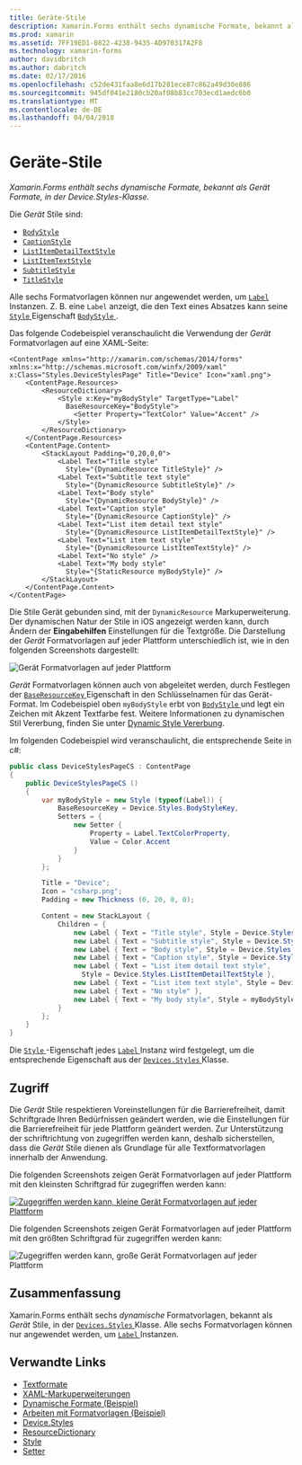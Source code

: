 ```yaml
---
title: Geräte-Stile
description: Xamarin.Forms enthält sechs dynamische Formate, bekannt als Gerät Formate, in der Device.Styles-Klasse.
ms.prod: xamarin
ms.assetid: 7FF19ED1-0822-4238-9435-AD970317A2F8
ms.technology: xamarin-forms
author: davidbritch
ms.author: dabritch
ms.date: 02/17/2016
ms.openlocfilehash: c52de431faa8e6d17b281ece87c862a49d30e886
ms.sourcegitcommit: 945df041e2180cb20af08b83cc703ecd1aedc6b0
ms.translationtype: MT
ms.contentlocale: de-DE
ms.lasthandoff: 04/04/2018
---
```

# <a name="device-styles"></a>Geräte-Stile

_Xamarin.Forms enthält sechs dynamische Formate, bekannt als Gerät Formate, in der Device.Styles-Klasse._

Die *Gerät* Stile sind:

- [`BodyStyle`](https://developer.xamarin.com/api/field/Xamarin.Forms.Device+Styles.BodyStyle/)
- [`CaptionStyle`](https://developer.xamarin.com/api/field/Xamarin.Forms.Device+Styles.CaptionStyle/)
- [`ListItemDetailTextStyle`](https://developer.xamarin.com/api/field/Xamarin.Forms.Device+Styles.ListItemDetailTextStyle/)
- [`ListItemTextStyle`](https://developer.xamarin.com/api/field/Xamarin.Forms.Device+Styles.ListItemTextStyle/)
- [`SubtitleStyle`](https://developer.xamarin.com/api/field/Xamarin.Forms.Device+Styles.SubtitleStyle/)
- [`TitleStyle`](https://developer.xamarin.com/api/field/Xamarin.Forms.Device+Styles.TitleStyle/)

Alle sechs Formatvorlagen können nur angewendet werden, um [ `Label` ](https://developer.xamarin.com/api/type/Xamarin.Forms.Label/) Instanzen. Z. B. eine `Label` anzeigt, die den Text eines Absatzes kann seine [ `Style` ](https://developer.xamarin.com/api/property/Xamarin.Forms.VisualElement.Style/) Eigenschaft [ `BodyStyle` ](https://developer.xamarin.com/api/field/Xamarin.Forms.Device+Styles.BodyStyle/).

Das folgende Codebeispiel veranschaulicht die Verwendung der *Gerät* Formatvorlagen auf eine XAML-Seite:

```xaml
<ContentPage xmlns="http://xamarin.com/schemas/2014/forms" xmlns:x="http://schemas.microsoft.com/winfx/2009/xaml" x:Class="Styles.DeviceStylesPage" Title="Device" Icon="xaml.png">
    <ContentPage.Resources>
        <ResourceDictionary>
            <Style x:Key="myBodyStyle" TargetType="Label"
              BaseResourceKey="BodyStyle">
                <Setter Property="TextColor" Value="Accent" />
            </Style>
        </ResourceDictionary>
    </ContentPage.Resources>
    <ContentPage.Content>
        <StackLayout Padding="0,20,0,0">
            <Label Text="Title style"
              Style="{DynamicResource TitleStyle}" />
            <Label Text="Subtitle text style"
              Style="{DynamicResource SubtitleStyle}" />
            <Label Text="Body style"
              Style="{DynamicResource BodyStyle}" />
            <Label Text="Caption style"
              Style="{DynamicResource CaptionStyle}" />
            <Label Text="List item detail text style"
              Style="{DynamicResource ListItemDetailTextStyle}" />
            <Label Text="List item text style"
              Style="{DynamicResource ListItemTextStyle}" />
            <Label Text="No style" />
            <Label Text="My body style"
              Style="{StaticResource myBodyStyle}" />
        </StackLayout>
    </ContentPage.Content>
</ContentPage>
```

Die Stile Gerät gebunden sind, mit der `DynamicResource` Markuperweiterung. Der dynamischen Natur der Stile in iOS angezeigt werden kann, durch Ändern der **Eingabehilfen** Einstellungen für die Textgröße. Die Darstellung der *Gerät* Formatvorlagen auf jeder Plattform unterschiedlich ist, wie in den folgenden Screenshots dargestellt:

![](device-images/device-styles.png "Gerät Formatvorlagen auf jeder Plattform")

*Gerät* Formatvorlagen können auch von abgeleitet werden, durch Festlegen der [ `BaseResourceKey` ](https://developer.xamarin.com/api/property/Xamarin.Forms.Style.BaseResourceKey/) Eigenschaft in den Schlüsselnamen für das Gerät-Format. Im Codebeispiel oben `myBodyStyle` erbt von [ `BodyStyle` ](https://developer.xamarin.com/api/field/Xamarin.Forms.Device+Styles.BodyStyle/) und legt ein Zeichen mit Akzent Textfarbe fest. Weitere Informationen zu dynamischen Stil Vererbung, finden Sie unter [Dynamic Style Vererbung](~/xamarin-forms/user-interface/styles/dynamic.md#dynamic-style-inheritance).

Im folgenden Codebeispiel wird veranschaulicht, die entsprechende Seite in c#:

```csharp
public class DeviceStylesPageCS : ContentPage
{
    public DeviceStylesPageCS ()
    {
        var myBodyStyle = new Style (typeof(Label)) {
            BaseResourceKey = Device.Styles.BodyStyleKey,
            Setters = {
                new Setter {
                    Property = Label.TextColorProperty,
                    Value = Color.Accent
                }
            }
        };

        Title = "Device";
        Icon = "csharp.png";
        Padding = new Thickness (0, 20, 0, 0);

        Content = new StackLayout {
            Children = {
                new Label { Text = "Title style", Style = Device.Styles.TitleStyle },
                new Label { Text = "Subtitle style", Style = Device.Styles.SubtitleStyle },
                new Label { Text = "Body style", Style = Device.Styles.BodyStyle },
                new Label { Text = "Caption style", Style = Device.Styles.CaptionStyle },
                new Label { Text = "List item detail text style",
                  Style = Device.Styles.ListItemDetailTextStyle },
                new Label { Text = "List item text style", Style = Device.Styles.ListItemTextStyle },
                new Label { Text = "No style" },
                new Label { Text = "My body style", Style = myBodyStyle }
            }
        };
    }
}
```

Die [ `Style` ](https://developer.xamarin.com/api/property/Xamarin.Forms.VisualElement.Style/) -Eigenschaft jedes [ `Label` ](https://developer.xamarin.com/api/type/Xamarin.Forms.Label/) Instanz wird festgelegt, um die entsprechende Eigenschaft aus der [ `Devices.Styles` ](https://developer.xamarin.com/api/type/Xamarin.Forms.Device+Styles/) Klasse.

## <a name="accessibility"></a>Zugriff

Die *Gerät* Stile respektieren Voreinstellungen für die Barrierefreiheit, damit Schriftgrade Ihren Bedürfnissen geändert werden, wie die Einstellungen für die Barrierefreiheit für jede Plattform geändert werden. Zur Unterstützung der schriftrichtung von zugegriffen werden kann, deshalb sicherstellen, dass die *Gerät* Stile dienen als Grundlage für alle Textformatvorlagen innerhalb der Anwendung.

Die folgenden Screenshots zeigen Gerät Formatvorlagen auf jeder Plattform mit den kleinsten Schriftgrad für zugegriffen werden kann:

[![](device-images/minimum-size.png "Zugegriffen werden kann, kleine Gerät Formatvorlagen auf jeder Plattform")](device-images/minimum-size-large.png#lightbox "zugegriffen werden kann, kleine Gerät Formatvorlagen auf jeder Plattform")

Die folgenden Screenshots zeigen Gerät Formatvorlagen auf jeder Plattform mit den größten Schriftgrad für zugegriffen werden kann:

![](device-images/maximum-size.png "Zugegriffen werden kann, große Gerät Formatvorlagen auf jeder Plattform")

## <a name="summary"></a>Zusammenfassung

Xamarin.Forms enthält sechs *dynamische* Formatvorlagen, bekannt als *Gerät* Stile, in der [ `Devices.Styles` ](https://developer.xamarin.com/api/type/Xamarin.Forms.Device+Styles/) Klasse. Alle sechs Formatvorlagen können nur angewendet werden, um [ `Label` ](https://developer.xamarin.com/api/type/Xamarin.Forms.Label/) Instanzen.


## <a name="related-links"></a>Verwandte Links

- [Textformate](~/xamarin-forms/user-interface/text/styles.md)
- [XAML-Markuperweiterungen](~/xamarin-forms/xaml/xaml-basics/xaml-markup-extensions.md)
- [Dynamische Formate (Beispiel)](https://developer.xamarin.com/samples/xamarin-forms/UserInterface/Styles/DynamicStyles/)
- [Arbeiten mit Formatvorlagen (Beispiel)](https://developer.xamarin.com/samples/xamarin-forms/WorkingWithStyles/)
- [Device.Styles](https://developer.xamarin.com/api/type/Xamarin.Forms.Device+Styles/)
- [ResourceDictionary](https://developer.xamarin.com/api/type/Xamarin.Forms.ResourceDictionary/)
- [Style](https://developer.xamarin.com/api/type/Xamarin.Forms.Style/)
- [Setter](https://developer.xamarin.com/api/type/Xamarin.Forms.Setter/)
